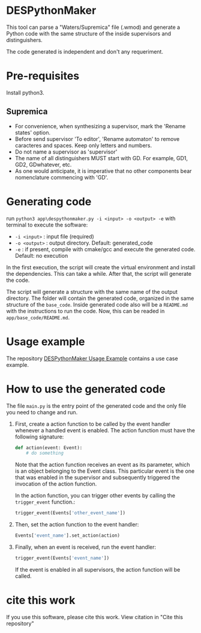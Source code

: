 # DESPythonMaker

This tool can parse a "Waters/Supremica" file (.wmod) and generate a Python code with the same structure of the inside supervisors and distinguishers.

The code generated is independent and don't any requeriment.

# Pre-requisites

Install python3.

## Supremica
- For convenience, when synthesizing a supervisor, mark the 'Rename states' option.
- Before send supervisor 'To editor', 'Rename automaton' to remove caracteres and spaces. Keep only letters and numbers.
- Do not name a supervisor as 'supervisor'
- The name of all distinguishers MUST start with GD. For example, GD1, GD2, GDwhatever, etc.
- As one would anticipate, it is imperative that no other components bear nomenclature commencing with 'GD'.

# Generating code

run `python3 app\despythonmaker.py -i <input> -o <output> -e` with terminal to execute the software:
- `-i <input>` : input file (required)
- `-o <output>` : output directory. Default: generated_code
- `-e` : if present, compile with cmake/gcc and execute the generated code. Default: no execution

In the first execution, the script will create the virtual environment and install the dependencies. This can take a while. After that, the script will generate the code.

The script will generate a structure with the same name of the output directory. The folder will contain the generated code, organized in the same structure of the `base_code`. Inside generated code also will be a `README.md` with the instructions to run the code. Now, this can be readed in `app/base_code/README.md`.

# Usage example

The repository [DESPythonMaker Usage Example](https://github.com/tiagopossato/des_python_maker_example)  contains a use case example.

# How to use the generated code

The file `main.py` is the entry point of the generated code and the only file you need to change and run.

1. First, create a action function to be called by the event handler whenever a handled event is enabled. The action function must have the following signature:

    ```python
    def action(event: Event):
        # do something
    ```
    Note that the action function receives an event as its parameter, which is an object belonging to the Event class. This particular event is the one that was enabled in the supervisor and subsequently triggered the invocation of the action function.

    In the action function, you can trigger other events by calling the `trigger_event` function.:

    ```python
    trigger_event(Events['other_event_name'])
    ```

2. Then, set the action function to the event handler:

    ```python
    Events['event_name'].set_action(action)
    ```

3. Finally, when an event is received, run the event handler:

    ```python
    trigger_event(Events['event_name'])
    ```

    If the event is enabled in all supervisors, the action function will be called.


# cite this work
If you use this software, please cite this work. View citation in "Cite this repository"
